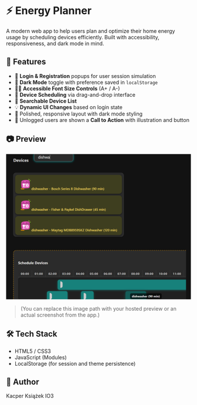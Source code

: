 # ⚡ Energy Planner

A modern web app to help users plan and optimize their home energy usage by scheduling devices efficiently. Built with accessibility, responsiveness, and dark mode in mind.

## 🚀 Features

- 🔐 **Login & Registration** popups for user session simulation
- 🌙 **Dark Mode** toggle with preference saved in `localStorage`
- 🧑‍💻 **Accessible Font Size Controls** (A+ / A-)
- 🔌 **Device Scheduling** via drag-and-drop interface
- 🧭 **Searchable Device List**
- 💡 **Dynamic UI Changes** based on login state
- 🎨 Polished, responsive layout with dark mode styling
- 📸 Unlogged users are shown a **Call to Action** with illustration and button

## 📷 Preview

![Energy Planner Screenshot](./images/preview.png)

> (You can replace this image path with your hosted preview or an actual screenshot from the app.)

## 🛠️ Tech Stack

- HTML5 / CSS3
- JavaScript (Modules)
- LocalStorage (for session and theme persistence)

## 🙌 Author

Kacper Książek IO3
